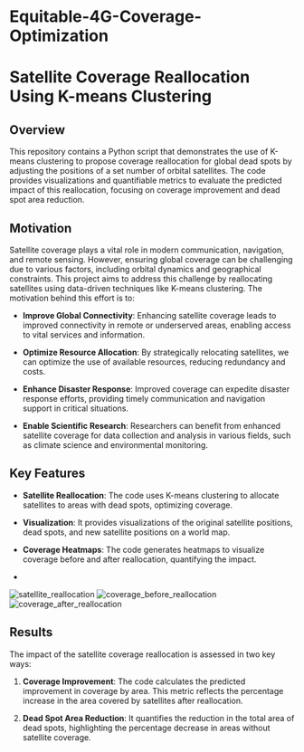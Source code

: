 # Equitable-4G-Coverage-Optimization

# Satellite Coverage Reallocation Using K-means Clustering

## Overview

This repository contains a Python script that demonstrates the use of K-means clustering to propose coverage reallocation for global dead spots by adjusting the positions of a set number of orbital satellites. The code provides visualizations and quantifiable metrics to evaluate the predicted impact of this reallocation, focusing on coverage improvement and dead spot area reduction.


## Motivation

Satellite coverage plays a vital role in modern communication, navigation, and remote sensing. However, ensuring global coverage can be challenging due to various factors, including orbital dynamics and geographical constraints. This project aims to address this challenge by reallocating satellites using data-driven techniques like K-means clustering. The motivation behind this effort is to:

- **Improve Global Connectivity**: Enhancing satellite coverage leads to improved connectivity in remote or underserved areas, enabling access to vital services and information.

- **Optimize Resource Allocation**: By strategically relocating satellites, we can optimize the use of available resources, reducing redundancy and costs.

- **Enhance Disaster Response**: Improved coverage can expedite disaster response efforts, providing timely communication and navigation support in critical situations.

- **Enable Scientific Research**: Researchers can benefit from enhanced satellite coverage for data collection and analysis in various fields, such as climate science and environmental monitoring.

## Key Features

- **Satellite Reallocation**: The code uses K-means clustering to allocate satellites to areas with dead spots, optimizing coverage.

- **Visualization**: It provides visualizations of the original satellite positions, dead spots, and new satellite positions on a world map.

- **Coverage Heatmaps**: The code generates heatmaps to visualize coverage before and after reallocation, quantifying the impact.

- 

![satellite_reallocation](https://github.com/saduri2004/Equitable-4G-Coverage-Optimization/assets/113476494/02bef6f1-5d78-4253-9a24-c597a70e1d47)
![coverage_before_reallocation](https://github.com/saduri2004/Equitable-4G-Coverage-Optimization/assets/113476494/7051fbea-6ae5-4c2b-b9fa-d39ffc318ffc)
![coverage_after_reallocation](https://github.com/saduri2004/Equitable-4G-Coverage-Optimization/assets/113476494/0a411ecf-7bef-4eb4-a4b3-cce0edb6d1f1)


## Results

The impact of the satellite coverage reallocation is assessed in two key ways:

1. **Coverage Improvement**: The code calculates the predicted improvement in coverage by area. This metric reflects the percentage increase in the area covered by satellites after reallocation.

2. **Dead Spot Area Reduction**: It quantifies the reduction in the total area of dead spots, highlighting the percentage decrease in areas without satellite coverage.
